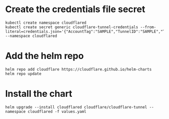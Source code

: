 # Create the credentials file secret

```
kubectl create namespace cloudflared
kubectl create secret generic cloudflare-tunnel-credentials --from-literal=credentials.json='{"AccountTag":"SAMPLE","TunnelID":"SAMPLE","TunnelSecret":"SAMPLE","Endpoint":""}' --namespace cloudflared
```


# Add the helm repo

```
helm repo add cloudflare https://cloudflare.github.io/helm-charts
helm repo update
```


# Install the chart

```
helm upgrade --install cloudflared cloudflare/cloudflare-tunnel --namespace cloudflared -f values.yaml
```

